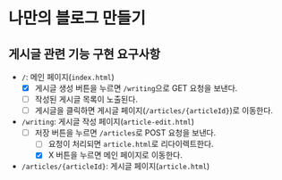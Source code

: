# 나만의 블로그 만들기

## 게시글 관련 기능 구현 요구사항

- `/`: 메인 페이지(`index.html`)
    - [x] 게시글 생성 버튼을 누르면 `/writing`으로 GET 요청을 보낸다.
    - [ ] 작성된 게시글 목록이 노출된다.
    - [ ] 게시글을 클릭하면 게시글 페이지(`/articles/{articleId}`)로 이동한다.

- `/writing`: 게시글 작성 페이지(`article-edit.html`)
    - [ ] 저장 버튼을 누르면 `/articles`로 POST 요청을 보낸다.
        - [ ] 요청이 처리되면 `article.html`로 리다이렉트한다.
        - [x] X 버튼을 누르면 메인 페이지로 이동한다.

- `/articles/{articleId}`: 게시글 페이지(`article.html`)
